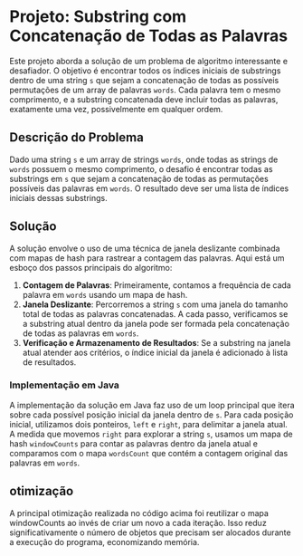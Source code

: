 # Projeto: Substring com Concatenação de Todas as Palavras

Este projeto aborda a solução de um problema de algoritmo interessante e desafiador. O objetivo é encontrar todos os índices iniciais de substrings dentro de uma string `s` que sejam a concatenação de todas as possíveis permutações de um array de palavras `words`. Cada palavra tem o mesmo comprimento, e a substring concatenada deve incluir todas as palavras, exatamente uma vez, possivelmente em qualquer ordem.

## Descrição do Problema

Dado uma string `s` e um array de strings `words`, onde todas as strings de `words` possuem o mesmo comprimento, o desafio é encontrar todas as substrings em `s` que sejam a concatenação de todas as permutações possíveis das palavras em `words`. O resultado deve ser uma lista de índices iniciais dessas substrings.

## Solução

A solução envolve o uso de uma técnica de janela deslizante combinada com mapas de hash para rastrear a contagem das palavras. Aqui está um esboço dos passos principais do algoritmo:

1. **Contagem de Palavras**: Primeiramente, contamos a frequência de cada palavra em `words` usando um mapa de hash.
2. **Janela Deslizante**: Percorremos a string `s` com uma janela do tamanho total de todas as palavras concatenadas. A cada passo, verificamos se a substring atual dentro da janela pode ser formada pela concatenação de todas as palavras em `words`.
3. **Verificação e Armazenamento de Resultados**: Se a substring na janela atual atender aos critérios, o índice inicial da janela é adicionado à lista de resultados.

### Implementação em Java

A implementação da solução em Java faz uso de um loop principal que itera sobre cada possível posição inicial da janela dentro de `s`. Para cada posição inicial, utilizamos dois ponteiros, `left` e `right`, para delimitar a janela atual. A medida que movemos `right` para explorar a string `s`, usamos um mapa de hash `windowCounts` para contar as palavras dentro da janela atual e comparamos com o mapa `wordsCount` que contém a contagem original das palavras em `words`.

## otimização

A principal otimização realizada no código acima foi reutilizar o mapa windowCounts ao invés de criar um novo a cada iteração. Isso reduz significativamente o número de objetos que precisam ser alocados durante a execução do programa, economizando memória.
